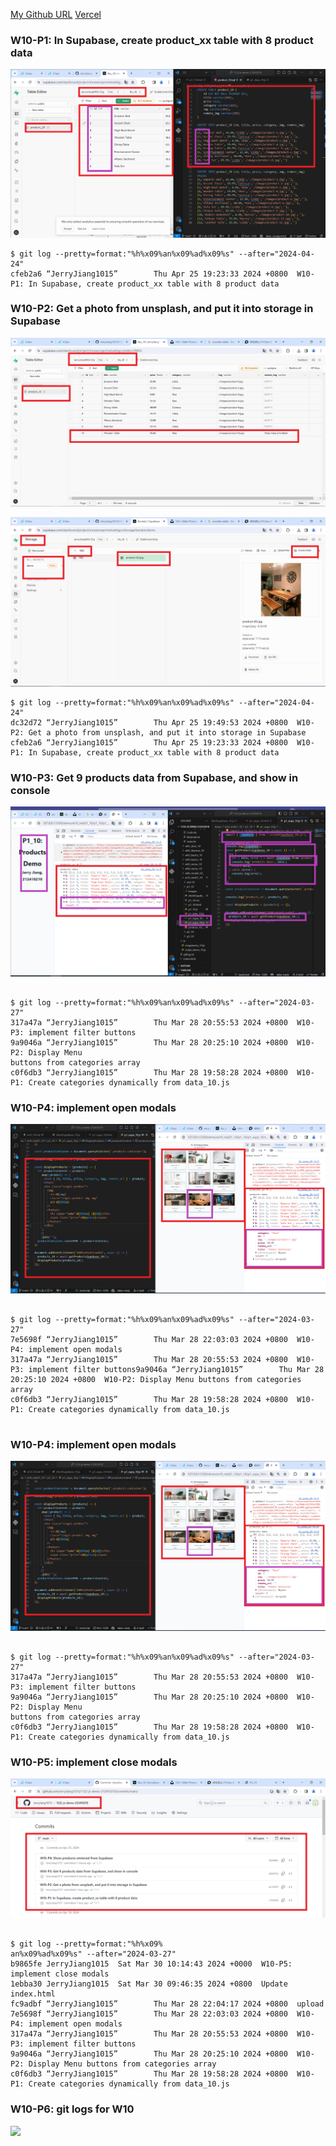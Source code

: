 [My Github URL](https://github.com/JerryJiang1015/1122-js-demo-212410210)
[Vercel](https://1122-js-demo-212410210.vercel.app/#)

### W10-P1: In Supabase, create product_xx table with 8 product data

![](w10-p1.png)

```
$ git log --pretty=format:"%h%x09%an%x09%ad%x09%s" --after="2024-04-24"
cfeb2a6 “JerryJiang1015”        Thu Apr 25 19:23:33 2024 +0800  W10-P1: In Supabase, create product_xx table with 8 product data
```

### W10-P2: Get a photo from unsplash, and put it into storage in Supabase

![](w10-p2-1.png)

![](w10-p2-2.png)

```
$ git log --pretty=format:"%h%x09%an%x09%ad%x09%s" --after="2024-04-24"
dc32d72 “JerryJiang1015”        Thu Apr 25 19:49:53 2024 +0800  W10-P2: Get a photo from unsplash, and put it into storage in Supabase
cfeb2a6 “JerryJiang1015”        Thu Apr 25 19:23:33 2024 +0800  W10-P1: In Supabase, create product_xx table with 8 product data

```

### W10-P3: Get 9 products data from Supabase, and show in console

![](w10-p3.png)

```

$ git log --pretty=format:"%h%x09%an%x09%ad%x09%s" --after="2024-03-27"
317a47a “JerryJiang1015”        Thu Mar 28 20:55:53 2024 +0800  W10-P3: implement filter buttons
9a9046a “JerryJiang1015”        Thu Mar 28 20:25:10 2024 +0800  W10-P2: Display Menu
buttons from categories array
c0f6db3 “JerryJiang1015”        Thu Mar 28 19:58:28 2024 +0800  W10-P1: Create categories dynamically from data_10.js

```

### W10-P4: implement open modals

![](w10-p4.png)

```

$ git log --pretty=format:"%h%x09%an%x09%ad%x09%s" --after="2024-03-27"
7e5698f “JerryJiang1015”        Thu Mar 28 22:03:03 2024 +0800  W10-P4: implement open modals
317a47a “JerryJiang1015”        Thu Mar 28 20:55:53 2024 +0800  W10-P3: implement filter buttons9a9046a “JerryJiang1015”        Thu Mar 28 20:25:10 2024 +0800  W10-P2: Display Menu buttons from categories array
c0f6db3 “JerryJiang1015”        Thu Mar 28 19:58:28 2024 +0800  W10-P1: Create categories dynamically from data_10.js


```

### W10-P4: implement open modals

![](w10-p4.png)

```

$ git log --pretty=format:"%h%x09%an%x09%ad%x09%s" --after="2024-03-27"
317a47a “JerryJiang1015”        Thu Mar 28 20:55:53 2024 +0800  W10-P3: implement filter buttons
9a9046a “JerryJiang1015”        Thu Mar 28 20:25:10 2024 +0800  W10-P2: Display Menu
buttons from categories array
c0f6db3 “JerryJiang1015”        Thu Mar 28 19:58:28 2024 +0800  W10-P1: Create categories dynamically from data_10.js

```

### W10-P5: implement close modals

![](w10-p5.png)

```

$ git log --pretty=format:"%h%x09%
an%x09%ad%x09%s" --after="2024-03-27"
b9865fe JerryJiang1015  Sat Mar 30 10:14:43 2024 +0000  W10-P5: implement close modals
1ebba30 JerryJiang1015  Sat Mar 30 09:46:35 2024 +0800  Update index.html
fc9adbf “JerryJiang1015”        Thu Mar 28 22:04:17 2024 +0800  upload
7e5698f “JerryJiang1015”        Thu Mar 28 22:03:03 2024 +0800  W10-P4: implement open modals
317a47a “JerryJiang1015”        Thu Mar 28 20:55:53 2024 +0800  W10-P3: implement filter buttons
9a9046a “JerryJiang1015”        Thu Mar 28 20:25:10 2024 +0800  W10-P2: Display Menu buttons from categories array
c0f6db3 “JerryJiang1015”        Thu Mar 28 19:58:28 2024 +0800  W10-P1: Create categories dynamically from data_10.js
```

### W10-P6: git logs for W10

![](w10-p6.png)

```

```

